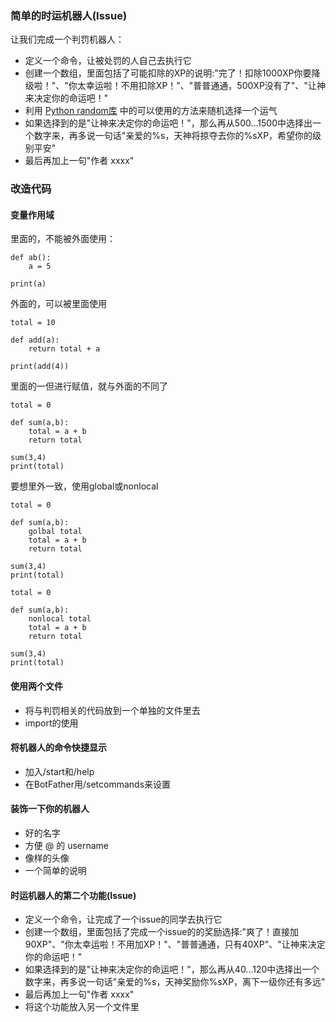 ### 简单的时运机器人(Issue)

让我们完成一个判罚机器人：

* 定义一个命令，让被处罚的人自己去执行它
* 创建一个数组，里面包括了可能扣除的XP的说明:"完了！扣除1000XP你要降级啦！"、"你太幸运啦！不用扣除XP！"、"普普通通，500XP没有了"、"让神来决定你的命运吧！"
* 利用 [Python random库](https://docs.python.org/3/library/random.html) 中的可以使用的方法来随机选择一个运气
* 如果选择到的是"让神来决定你的命运吧！"，那么再从500...1500中选择出一个数字来，再多说一句话"亲爱的%s，天神将掠夺去你的%sXP，希望你的级别平安"
* 最后再加上一句"作者 xxxx"

### 改造代码

#### 变量作用域

里面的，不能被外面使用：

```
def ab():
    a = 5

print(a)
```

外面的，可以被里面使用

```
total = 10

def add(a):
    return total + a

print(add(4))
```

里面的一但进行赋值，就与外面的不同了

```
total = 0

def sum(a,b):
    total = a + b
    return total

sum(3,4)
print(total)
```

要想里外一致，使用global或nonlocal

```
total = 0

def sum(a,b):
    golbal total
    total = a + b
    return total

sum(3,4)
print(total)
```

```
total = 0

def sum(a,b):
    nonlocal total
    total = a + b
    return total

sum(3,4)
print(total)
```

#### 使用两个文件

* 将与判罚相关的代码放到一个单独的文件里去
* import的使用

#### 将机器人的命令快捷显示

* 加入/start和/help
* 在BotFather用/setcommands来设置

#### 装饰一下你的机器人

* 好的名字
* 方便 @ 的 username
* 像样的头像
* 一个简单的说明

#### 时运机器人的第二个功能(Issue)

* 定义一个命令，让完成了一个issue的同学去执行它
* 创建一个数组，里面包括了完成一个issue的的奖励选择:"爽了！直接加90XP"、"你太幸运啦！不用加XP！"、"普普通通，只有40XP"、"让神来决定你的命运吧！"
* 如果选择到的是"让神来决定你的命运吧！"，那么再从40...120中选择出一个数字来，再多说一句话"亲爱的%s，天神奖励你%sXP，离下一级你还有多远"
* 最后再加上一句"作者 xxxx"
* 将这个功能放入另一个文件里